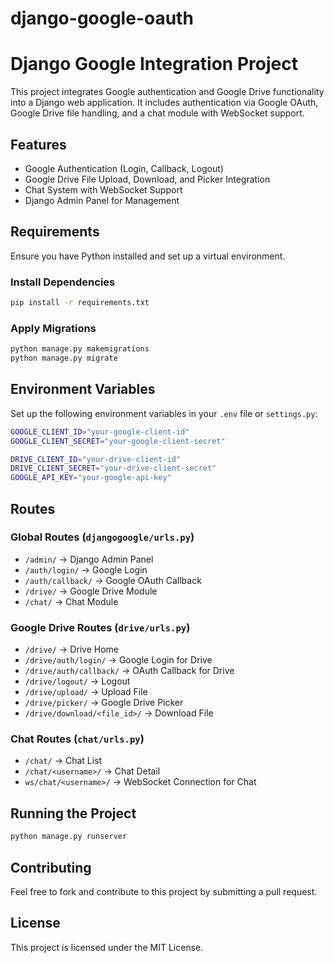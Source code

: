 # django-google-oauth

# Django Google Integration Project

This project integrates Google authentication and Google Drive functionality into a Django web application. It includes authentication via Google OAuth, Google Drive file handling, and a chat module with WebSocket support.

## Features
- Google Authentication (Login, Callback, Logout)
- Google Drive File Upload, Download, and Picker Integration
- Chat System with WebSocket Support
- Django Admin Panel for Management

## Requirements
Ensure you have Python installed and set up a virtual environment.

### Install Dependencies
```sh
pip install -r requirements.txt
```

### Apply Migrations
```sh
python manage.py makemigrations
python manage.py migrate
```

## Environment Variables
Set up the following environment variables in your `.env` file or `settings.py`:

```sh
GOOGLE_CLIENT_ID="your-google-client-id"
GOOGLE_CLIENT_SECRET="your-google-client-secret"

DRIVE_CLIENT_ID="your-drive-client-id"
DRIVE_CLIENT_SECRET="your-drive-client-secret"
GOOGLE_API_KEY="your-google-api-key"
```

## Routes

### Global Routes (`djangogoogle/urls.py`)
- `/admin/` → Django Admin Panel
- `/auth/login/` → Google Login
- `/auth/callback/` → Google OAuth Callback
- `/drive/` → Google Drive Module
- `/chat/` → Chat Module

### Google Drive Routes (`drive/urls.py`)
- `/drive/` → Drive Home
- `/drive/auth/login/` → Google Login for Drive
- `/drive/auth/callback/` → OAuth Callback for Drive
- `/drive/logout/` → Logout
- `/drive/upload/` → Upload File
- `/drive/picker/` → Google Drive Picker
- `/drive/download/<file_id>/` → Download File

### Chat Routes (`chat/urls.py`)
- `/chat/` → Chat List
- `/chat/<username>/` → Chat Detail
- `ws/chat/<username>/` → WebSocket Connection for Chat

## Running the Project
```sh
python manage.py runserver
```

## Contributing
Feel free to fork and contribute to this project by submitting a pull request.

## License
This project is licensed under the MIT License.

